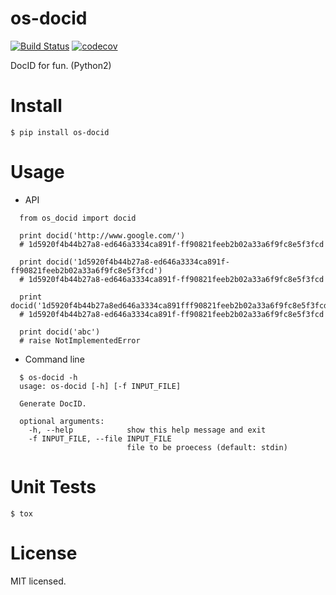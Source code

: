 # os-docid

[![Build Status](https://www.travis-ci.org/cfhamlet/os-docid.svg?branch=master)](https://www.travis-ci.org/cfhamlet/os-docid)
[![codecov](https://codecov.io/gh/cfhamlet/os-docid/branch/master/graph/badge.svg)](https://codecov.io/gh/cfhamlet/os-docid)

DocID for fun. (Python2)

# Install

  `$ pip install os-docid`

# Usage

  * API
  ```
    from os_docid import docid

    print docid('http://www.google.com/') 
    # 1d5920f4b44b27a8-ed646a3334ca891f-ff90821feeb2b02a33a6f9fc8e5f3fcd

    print docid('1d5920f4b44b27a8-ed646a3334ca891f-ff90821feeb2b02a33a6f9fc8e5f3fcd') 
    # 1d5920f4b44b27a8-ed646a3334ca891f-ff90821feeb2b02a33a6f9fc8e5f3fcd

    print docid('1d5920f4b44b27a8ed646a3334ca891fff90821feeb2b02a33a6f9fc8e5f3fcd')
    # 1d5920f4b44b27a8-ed646a3334ca891f-ff90821feeb2b02a33a6f9fc8e5f3fcd
    
    print docid('abc')
    # raise NotImplementedError
  ```

  * Command line
  ```
    $ os-docid -h
    usage: os-docid [-h] [-f INPUT_FILE]

    Generate DocID.

    optional arguments:
      -h, --help            show this help message and exit
      -f INPUT_FILE, --file INPUT_FILE
                            file to be proecess (default: stdin)
  ```

# Unit Tests
  `$ tox`

# License
  MIT licensed.
